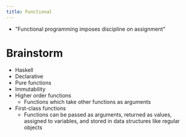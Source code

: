```yaml
---
title: Functional
---
```

- "Functional programming imposes discipline on assignment"
# Brainstorm
- Haskell
- Declarative
- Pure functions
- Immutability
- Higher order functions
	- Functions which take other functions as arguments
- First-class functions
	- Functions can be passed as arguments, returned as values, assigned to variables, and stored in data structures like regular objects